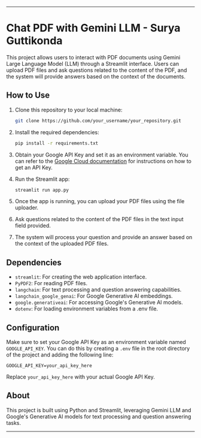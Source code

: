 

---

# Chat PDF with Gemini LLM - Surya Guttikonda

This project allows users to interact with PDF documents using Gemini Large Language Model (LLM) through a Streamlit interface. Users can upload PDF files and ask questions related to the content of the PDF, and the system will provide answers based on the context of the documents.

## How to Use

1. Clone this repository to your local machine:

   ```bash
   git clone https://github.com/your_username/your_repository.git
   ```

2. Install the required dependencies:

   ```bash
   pip install -r requirements.txt
   ```

3. Obtain your Google API Key and set it as an environment variable. You can refer to the [Google Cloud documentation](https://cloud.google.com/docs/authentication/api-keys) for instructions on how to get an API Key.

4. Run the Streamlit app:

   ```bash
   streamlit run app.py
   ```

5. Once the app is running, you can upload your PDF files using the file uploader.

6. Ask questions related to the content of the PDF files in the text input field provided.

7. The system will process your question and provide an answer based on the context of the uploaded PDF files.

## Dependencies

- `streamlit`: For creating the web application interface.
- `PyPDF2`: For reading PDF files.
- `langchain`: For text processing and question answering capabilities.
- `langchain_google_genai`: For Google Generative AI embeddings.
- `google.generativeai`: For accessing Google's Generative AI models.
- `dotenv`: For loading environment variables from a .env file.

## Configuration

Make sure to set your Google API Key as an environment variable named `GOOGLE_API_KEY`. You can do this by creating a `.env` file in the root directory of the project and adding the following line:

```
GOOGLE_API_KEY=your_api_key_here
```

Replace `your_api_key_here` with your actual Google API Key.

## About

This project is built using Python and Streamlit, leveraging Gemini LLM and Google's Generative AI models for text processing and question answering tasks.

---
